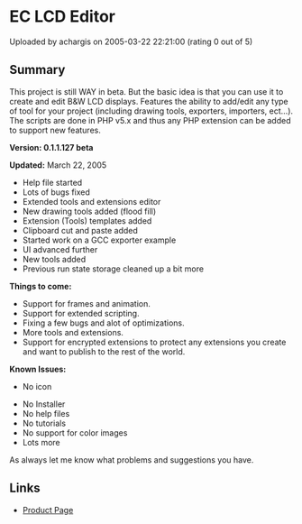 # EC LCD Editor

Uploaded by achargis on 2005-03-22 22:21:00 (rating 0 out of 5)

## Summary

This project is still WAY in beta. But the basic idea is that you can use it to create and edit B&W LCD displays. Features the ability to add/edit any type of tool for your project (including drawing tools, exporters, importers, ect...). The scripts are done in PHP v5.x and thus any PHP extension can be added to support new features.  
  
  
  
**Version: 0.1.1.127 beta**  
  
  

**Updated:** March 22, 2005  



* Help file started
* Lots of bugs fixed
* Extended tools and extensions editor
* New drawing tools added (flood fill)
* Extension (Tools) templates added
* Clipboard cut and paste added
* Started work on a GCC exporter example
* UI advanced further
* New tools added
* Previous run state storage cleaned up a bit more

  
  
**Things to come:**
* Support for frames and animation.
* Support for extended scripting.
* Fixing a few bugs and alot of optimizations.
* More tools and extensions.
* Support for encrypted extensions to protect any extensions you create and want to publish to the rest of the world.


**Known Issues:**


* No icon



- No Installer
- No help files
- No tutorials
- No support for color images
- Lots more

As always let me know what problems and suggestions you have.

## Links

- [Product Page](http://www.eonclash.com/ViewProduct.php?ProductID=14)

